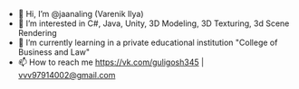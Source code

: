 - 👋 Hi, I’m @jaanaling (Varenik Ilya)
- 👀 I’m interested in C#, Java, Unity, 3D Modeling, 3D Texturing, 3d Scene Rendering 
- 🌱 I’m currently learning in a private educational institution "College of Business and Law"
- 📫 How to reach me https://vk.com/guligosh345 | vvv97914002@gmail.com

<!---
jaanaling/jaanaling is a ✨ special ✨ repository because its `README.md` (this file) appears on your GitHub profile.
You can click the Preview link to take a look at your changes.
--->
